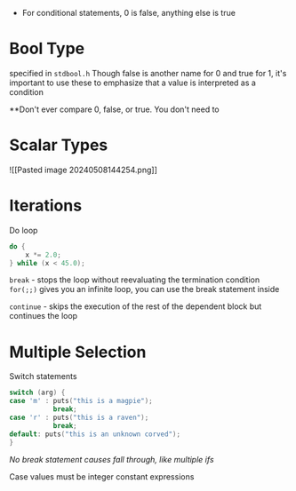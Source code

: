 - For conditional statements, 0 is false, anything else is true
# Bool Type
specified in `stdbool.h`
Though false is another name for 0 and true for 1, it's important to use these to emphasize that a value is interpreted as a condition

**Don't ever compare 0, false, or true. You don't need to

# Scalar Types
![[Pasted image 20240508144254.png]]

# Iterations
Do loop
```C
do {
	x *= 2.0;
} while (x < 45.0);
```

`break` - stops the loop without reevaluating the termination condition
`for(;;)` gives you an infinite loop, you can use the break statement inside

`continue` - skips the execution of the rest of the dependent block but continues the loop

# Multiple Selection
Switch statements
```C
switch (arg) {
case 'm' : puts("this is a magpie");
           break;
case 'r' : puts("this is a raven");
	       break;
default: puts("this is an unknown corved");
}
```
*No break statement causes fall through, like multiple ifs*

Case values must be integer constant expressions





